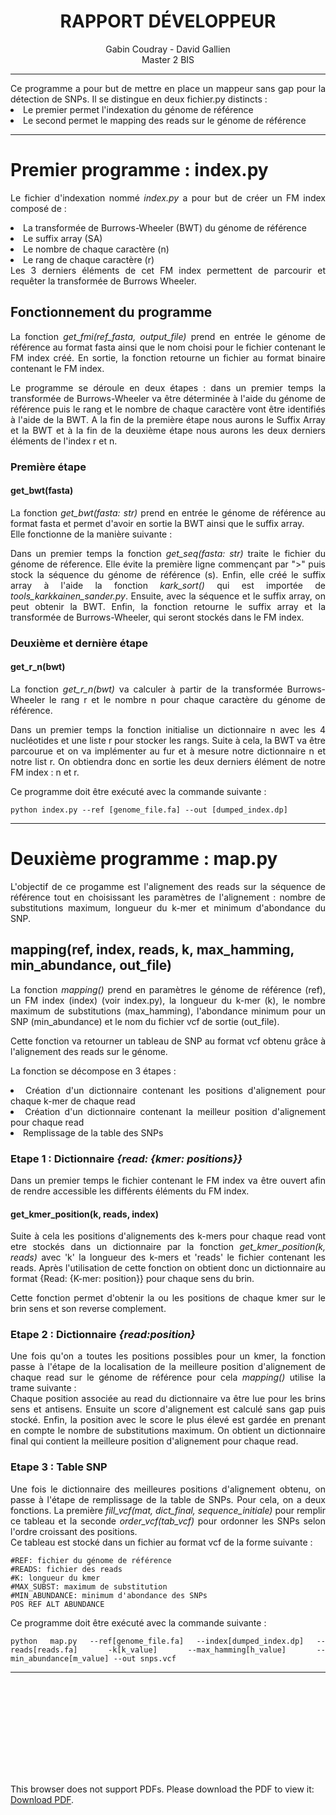 <div align="center"><h1> RAPPORT DÉVELOPPEUR </h1> 
Gabin Coudray - David Gallien
<br>Master 2 BIS</div>
<hr>


<div align="justify">
Ce programme a pour but de mettre en place un mappeur sans gap pour la détection de 
SNPs.
Il se distingue en deux fichier.py distincts :
<li>Le premier permet l'indexation du génome de référence</li>
<li>Le second permet le mapping des reads sur le génome de référence</li>
<hr>


<h1>Premier programme : index.py</h1>

Le fichier d'indexation nommé <i>index.py</i> a pour but de créer un FM index 
composé de :
<li> La transformée de Burrows-Wheeler (BWT) du génome de référence </li>
<li> Le suffix array (SA)</li>
<li> Le nombre de chaque caractère (n) </li>
<li> Le rang de chaque caractère (r)</li>
Les 3 derniers éléments de cet FM index permettent de parcourir et requêter
la transformée de Burrows Wheeler.


<h2>Fonctionnement du programme </h2>
La fonction <i>get_fmi(ref_fasta, output_file)</i> prend en entrée le génome de 
référence au format fasta ainsi que le nom choisi pour le fichier contenant le FM 
index créé. En sortie, la fonction retourne un fichier au format binaire contenant 
le FM index.

Le programme se déroule en deux étapes : dans un premier temps la transformée de 
Burrows-Wheeler va être déterminée à l'aide du génome de référence puis le rang et le
nombre de chaque caractère vont être identifiés à l'aide de la BWT.
A la fin de la première étape nous aurons le Suffix Array et la BWT et à la fin de 
la deuxième étape nous aurons les deux derniers éléments de l'index r et n.

<h3> Première étape </h3>
<h4> get_bwt(fasta) </h4>
La fonction <i>get_bwt(fasta: str)</i> prend en entrée le génome de référence au 
format fasta et permet d'avoir en sortie la BWT ainsi que le suffix array.
<br>Elle fonctionne de la manière suivante : 

Dans un premier temps la fonction <i>get_seq(fasta: str)</i> traite le fichier du 
génome de réference. Elle évite la première ligne commençant par ">" puis stock
la séquence du génome de référence (s). Enfin, elle créé le suffix array à l'aide 
la fonction <i>kark_sort()</i> qui est importée de <i>tools_karkkainen_sander.py</i>.
Ensuite, avec la séquence et le suffix array, on peut obtenir la BWT.
Enfin, la fonction retourne le suffix array et la transformée de 
Burrows-Wheeler, qui seront stockés dans le FM index.

<h3> Deuxième et dernière étape</h3>
<h4> get_r_n(bwt) </h4>
  
La fonction <i>get_r_n(bwt)</i> va calculer à partir de la transformée 
Burrows-Wheeler le rang r et le nombre n pour chaque caractère du génome de référence.

Dans un premier temps la fonction initialise un dictionnaire n avec les 4 nucléotides
et une liste r pour stocker les rangs.
Suite à cela, la BWT va être parcourue et on va implémenter au fur et à mesure 
notre dictionnaire n et notre list r. On obtiendra donc en sortie les deux derniers
élément de notre FM index : n et r. 

Ce programme doit être exécuté avec la commande suivante :

    python index.py --ref [genome_file.fa] --out [dumped_index.dp]
<hr>

<h1>Deuxième programme : map.py </h1> 
L'objectif de ce progamme est l'alignement des reads sur la séquence de référence 
tout en choisissant les paramètres de l'alignement : nombre de substitutions maximum, 
longueur du k-mer et minimum d'abondance du SNP.

</div>
<h2> mapping(ref, index, reads, k, max_hamming, min_abundance, out_file) </h2>
<div align="justify">

La fonction <i>mapping()</i> prend en paramètres le génome de référence (ref), un
FM index (index) (voir index.py), la longueur du k-mer (k), le nombre maximum de 
substitutions (max_hamming), l'abondance minimum pour un SNP (min_abundance) et 
le nom du fichier vcf de sortie (out_file).

Cette fonction va retourner un tableau de SNP au format vcf obtenu grâce à 
l'alignement des reads sur le génome.

La fonction se décompose en 3 étapes :

<li>Création d'un dictionnaire contenant les positions d'alignement pour chaque 
k-mer de chaque read</li>
<li>Création d'un dictionnaire contenant la meilleur position d'alignement pour 
chaque read</li>
<li>Remplissage de la table des SNPs</li>

<h3> Etape 1 : Dictionnaire <i>{read: {kmer: positions}}</i> </h3>
Dans un premier temps le fichier contenant le FM index va être ouvert afin de rendre 
accessible les différents éléments du FM index.


<h4> get_kmer_position(k, reads, index) </h4>
Suite à cela les positions d'alignements des k-mers pour chaque read vont etre 
stockés dans un dictionnaire par la fonction <i>get_kmer_position(k, reads)</i>
avec 'k' la longueur des k-mers et 'reads' le fichier contenant les reads. 
Après l'utilisation de cette fonction on obtient donc un dictionnaire au format 
{Read: {K-mer: position}} pour chaque sens du brin.

Cette fonction permet d'obtenir la ou les positions de chaque kmer sur le brin sens 
et son reverse complement.

<h3> Etape 2 : Dictionnaire <i>{read:position}</i> </h3>
Une fois qu'on a toutes les positions possibles pour un kmer, la fonction passe à 
l'étape de la localisation de la meilleure position d'alignement de chaque read sur
le génome de référence pour cela <i>mapping()</i> utilise la trame suivante :
<br> Chaque position associée au read du dictionnaire va être lue pour les brins sens
et antisens. Ensuite un score d'alignement est calculé sans gap puis stocké. Enfin,
la position avec le score le plus élevé est gardée en prenant en compte le nombre de
substitutions maximum. On obtient un dictionnaire final qui contient la meilleure 
position d'alignement pour chaque read.

<h3> Etape 3 : Table SNP </h3>
Une fois le dictionnaire des meilleures positions d'alignement obtenu, on passe à 
l'étape de remplissage de la table de SNPs.
Pour cela, on a deux fonctions. La première 
<i>fill_vcf(mat, dict_final, sequence_initiale)</i>
pour remplir ce tableau et la seconde <i>order_vcf(tab_vcf)</i>
pour ordonner les SNPs selon l'ordre croissant des positions.
<br> Ce tableau est stocké dans un fichier au format vcf de la forme suivante :

    #REF: fichier du génome de référence
    #READS: fichier des reads
    #K: longueur du kmer
    #MAX_SUBST: maximum de substitution
    #MIN_ABUNDANCE: minimum d'abondance des SNPs
    POS REF ALT ABUNDANCE

Ce programme doit être exécuté avec la commande suivante :

    python map.py --ref[genome_file.fa] --index[dumped_index.dp] --reads[reads.fa] -k[k_value] --max_hamming[h_value] --min_abundance[m_value] --out snps.vcf

</div>
<hr>

<object data="index_diag.pdf" type="application/pdf" width="700px" height="700px">
    <embed src="index_diag.pdf">
        <p>This browser does not support PDFs. Please download the PDF to view it: <a href="https://www.dropbox.com/s/a1hdh6vlcoknwsb/software_achitecture.pdf?dl=0">Download PDF</a>.</p>
    </embed>
</object>




  





